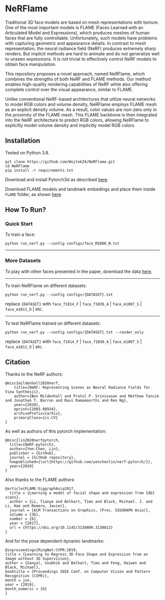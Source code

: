 # NeRFlame

Traditional 3D face models are based on mesh representations with texture. One of the most important models is FLAME (Faces Learned with an Articulated Model and Expressions), which produces meshes of human faces that are fully controllable. 
Unfortunately, such models have problems with capturing geometric and appearance details. 
In contrast to mesh representation, the neural radiance field  (NeRF) produces extremely sharp renders. But implicit methods are hard to animate and do not generalize well to unseen expressions. It is not trivial to effectively control NeRF models to obtain face manipulation. 

This repository proposes a novel approach, named NeRFlame, which combines the strengths of both NeRF and FLAME methods. Our method enables high-quality rendering capabilities of NeRF while also offering complete control over the visual appearance, similar to FLAME.

Unlike conventional NeRF-based architectures that utilize neural networks to model RGB colors and volume density, NeRFlame employs FLAME mesh as an explicit density volume. As a result, color values are non-zero only in the proximity of the FLAME mesh. This FLAME backbone is then integrated into the NeRF architecture to predict RGB colors, allowing NeRFlame to explicitly model volume density and implicitly model RGB colors.
## Installation

Tested on Python 3.8.

```
git clone https://github.com/WojtekZ4/NeRFlame.git
cd NeRFlame
pip install -r requirements.txt
```

Download and install Pytorch3d as described [here](https://github.com/facebookresearch/pytorch3d/blob/main/INSTALL.md).

Download FLAME models and landmark embedings and place them inside `FLAME` folder, as shown [here](https://github.com/soubhiksanyal/FLAME_PyTorch).


## How To Run?

### Quick Start


To train a face:
```
python run_nerf.py --config configs/face_M1000_N.txt
```

---

### More Datasets
To play with other faces presented in the paper, download the data [here](https://drive.google.com/drive/folders/1znso9vWtrkYqdMrZU1U0-X2pHJcpTXpe?usp=share_link).


---

To train NeRFlame on different datasets: 

```
python run_nerf.py --config configs/{DATASET}.txt
```

replace `{DATASET}` with `face_f1014_F` | `face_f1036_A` | `face_m1007_S` | `face_m1011_D` | etc.

---

To test NeRFlame trained on different datasets: 

```
python run_nerf.py --config configs/{DATASET}.txt --render_only
```

replace `{DATASET}` with `face_f1014_F` | `face_f1036_A` | `face_m1007_S` | `face_m1011_D` | etc.

## Citation

Thanks to the NeRF authors:
```
@misc{mildenhall2020nerf,
    title={NeRF: Representing Scenes as Neural Radiance Fields for View Synthesis},
    author={Ben Mildenhall and Pratul P. Srinivasan and Matthew Tancik and Jonathan T. Barron and Ravi Ramamoorthi and Ren Ng},
    year={2020},
    eprint={2003.08934},
    archivePrefix={arXiv},
    primaryClass={cs.CV}
}
```

As well as authors of this pytorch implementation:
```
@misc{lin2020nerfpytorch,
  title={NeRF-pytorch},
  author={Yen-Chen, Lin},
  publisher = {GitHub},
  journal = {GitHub repository},
  howpublished={\url{https://github.com/yenchenlin/nerf-pytorch/}},
  year={2020}
}
```

Also thanks to the FLAME authors:
```
@article{FLAME:SiggraphAsia2017,
  title = {Learning a model of facial shape and expression from {4D} scans},
  author = {Li, Tianye and Bolkart, Timo and Black, Michael. J. and Li, Hao and Romero, Javier},
  journal = {ACM Transactions on Graphics, (Proc. SIGGRAPH Asia)},
  volume = {36},
  number = {6},
  year = {2017},
  url = {https://doi.org/10.1145/3130800.3130813}
}
```

And for the pose dependent dynamic landmarks:
```
@inproceedings{RingNet:CVPR:2019,
title = {Learning to Regress 3D Face Shape and Expression from an Image without 3D Supervision},
author = {Sanyal, Soubhik and Bolkart, Timo and Feng, Haiwen and Black, Michael},
booktitle = {Proceedings IEEE Conf. on Computer Vision and Pattern Recognition (CVPR)},
month = jun,
year = {2019},
month_numeric = {6}
}
```







